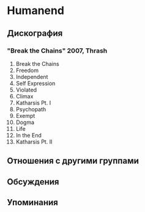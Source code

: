 # Humanend



## Дискография

### "Break the Chains" 2007, Thrash

1. Break the Chains    
2. Freedom      
3. Independent  
4. Self Expression    
5. Violated 
6. Climax    
7. Katharsis Pt. I  
8. Psychopath 
9. Exempt    
10. Dogma     
11. Life      
12. In the End  
13. Katharsis Pt. II  


## Отношения с другими группами


## Обсуждения


## Упоминания

